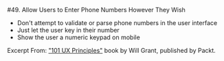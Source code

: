 #49. Allow Users to Enter Phone Numbers However They Wish
-  Don't attempt to validate or parse phone numbers in the user interface
-  Just let the user key in their number
-  Show the user a numeric keypad on mobile

Excerpt From: ["101 UX Principles"](https://www.packtpub.com/web-development/101-ux-principles) book by Will Grant, published by Packt.
